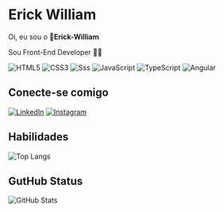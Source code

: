 # Erick William
Oi, eu sou o 👤**Erick-William** 

Sou Front-End Developer 👨‍💻

![HTML5](https://img.shields.io/badge/HTML5-000?style=for-the-badge&logo=html5)
![CSS3](https://img.shields.io/badge/CSS3-000?style=for-the-badge&logo=css3&logoColor=264CE4)
![Sss](https://img.shields.io/badge/Scss-000?style=for-the-badge&logo=sass)
![JavaScript](https://img.shields.io/badge/JavaScript-000?style=for-the-badge&logo=javascript) 
![TypeScript](https://img.shields.io/badge/TypeScript-000?style=for-the-badge&logo=typescript)
![Angular](https://img.shields.io/badge/Angular-000?style=for-the-badge&logo=angular&logoColor=C3002F)

## Conecte-se comigo
[![LinkedIn](https://img.shields.io/badge/ErickWilliam-000?-the-badge&logo=linkedin&logoColor=0E76A8)](https://www.linkedin.com/in/erick-william-16ab4a238/)
[![Instagram](https://img.shields.io/badge/@erickwillian49-000?logo=instagram)](https://www.instagram.com/erickwillian49/)

## Habilidades

![Top Langs](https://github-readme-stats-git-masterrstaa-rickstaa.vercel.app/api/top-langs/?username=ErickWilliam&layout=compact&bg_color=000&border_color=30A3DC&title_color=E94D5F&text_color=FFF)

## GutHub Status
![GitHub Stats](https://github-readme-stats.vercel.app/api?username=ErickWilliam&theme=transparent&bg_color=000&border_color=30A3DC&show_icons=true&icon_color=30A3DC&title_color=E94D5F&text_color=FFF&hide_title=true&hide=stars)
